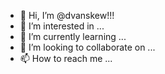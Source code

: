 - 👋 Hi, I’m @dvanskew!!!
- 👀 I’m interested in ...
- 🌱 I’m currently learning ...
- 💞️ I’m looking to collaborate on ...
- 📫 How to reach me ...

<!---
dvanskew/dvanskew is a ✨ special ✨ repository because its `README.md` (this file) appears on your GitHub profile.
You can click the Preview link to take a look at your changes.
--->
